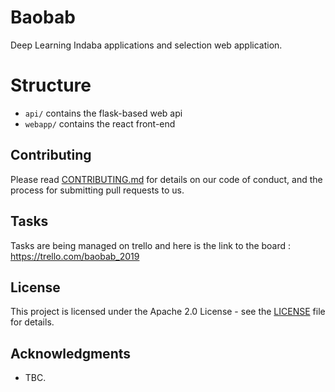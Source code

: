 # Baobab

Deep Learning Indaba applications and selection web application.

# Structure

- `api/` contains the flask-based web api
- `webapp/` contains the react front-end

## Contributing

Please read [CONTRIBUTING.md](CONTRIBUTING.md) for details on our code of conduct, and the process for submitting pull requests to us.

## Tasks

Tasks are being managed on trello and here is the link to the board : https://trello.com/baobab_2019

## License

This project is licensed under the Apache 2.0 License - see the [LICENSE](LICENSE) file for details.

## Acknowledgments

* TBC.
